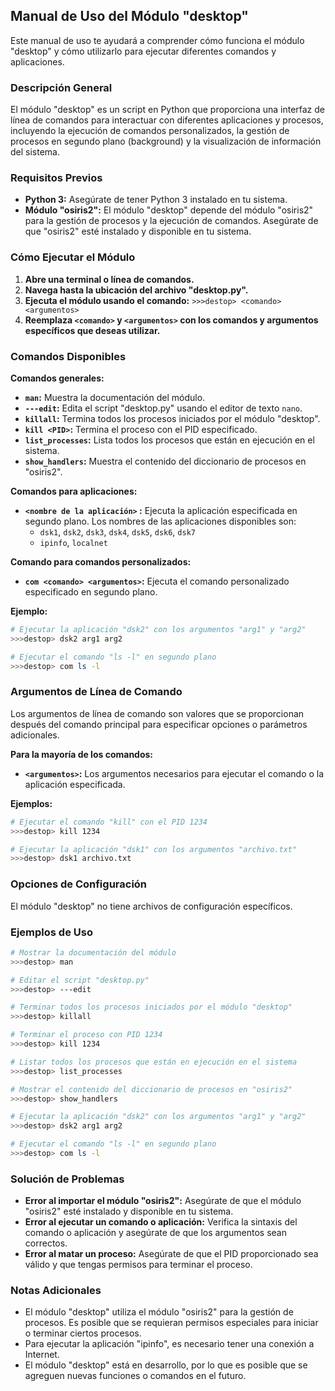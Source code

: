 
## Manual de Uso del Módulo "desktop"

Este manual de uso te ayudará a comprender cómo funciona el módulo "desktop" y cómo utilizarlo para ejecutar diferentes comandos y aplicaciones.

### Descripción General

El módulo "desktop" es un script en Python que proporciona una interfaz de línea de comandos para interactuar con diferentes aplicaciones y procesos, incluyendo la ejecución de comandos personalizados, la gestión de procesos en segundo plano (background) y la visualización de información del sistema. 

### Requisitos Previos

* **Python 3:** Asegúrate de tener Python 3 instalado en tu sistema.
* **Módulo "osiris2":** El módulo "desktop" depende del módulo "osiris2" para la gestión de procesos y la ejecución de comandos.  Asegúrate de que "osiris2" esté instalado y disponible en tu sistema.

### Cómo Ejecutar el Módulo

1. **Abre una terminal o línea de comandos.**
2. **Navega hasta la ubicación del archivo "desktop.py".**
3. **Ejecuta el módulo usando el comando:** `>>>destop> <comando> <argumentos>`
4. **Reemplaza `<comando>` y `<argumentos>` con los comandos y argumentos específicos que deseas utilizar.**

### Comandos Disponibles

**Comandos generales:**

* **`man`:** Muestra la documentación del módulo.
* **`---edit`:** Edita el script "desktop.py" usando el editor de texto `nano`.
* **`killall`:** Termina todos los procesos iniciados por el módulo "desktop".
* **`kill <PID>`:** Termina el proceso con el PID especificado.
* **`list_processes`:** Lista todos los procesos que están en ejecución en el sistema.
* **`show_handlers`:** Muestra el contenido del diccionario de procesos en "osiris2".

**Comandos para aplicaciones:**

* **`<nombre de la aplicación>` <argumentos>:** Ejecuta la aplicación especificada en segundo plano. Los nombres de las aplicaciones disponibles son:
    * `dsk1`, `dsk2`, `dsk3`, `dsk4`, `dsk5`, `dsk6`, `dsk7`
    * `ipinfo`, `localnet`

**Comando para comandos personalizados:**

* **`com <comando> <argumentos>`:** Ejecuta el comando personalizado especificado en segundo plano. 

**Ejemplo:**

```bash
# Ejecutar la aplicación "dsk2" con los argumentos "arg1" y "arg2"
>>>destop> dsk2 arg1 arg2

# Ejecutar el comando "ls -l" en segundo plano
>>>destop> com ls -l
```

### Argumentos de Línea de Comando

Los argumentos de línea de comando son valores que se proporcionan después del comando principal para especificar opciones o parámetros adicionales.

**Para la mayoría de los comandos:**

* **`<argumentos>`:** Los argumentos necesarios para ejecutar el comando o la aplicación especificada.

**Ejemplos:**

```bash
# Ejecutar el comando "kill" con el PID 1234
>>>destop> kill 1234

# Ejecutar la aplicación "dsk1" con los argumentos "archivo.txt"
>>>destop> dsk1 archivo.txt
```

### Opciones de Configuración

El módulo "desktop" no tiene archivos de configuración específicos.

### Ejemplos de Uso

```bash
# Mostrar la documentación del módulo
>>>destop> man

# Editar el script "desktop.py"
>>>destop> ---edit

# Terminar todos los procesos iniciados por el módulo "desktop"
>>>destop> killall

# Terminar el proceso con PID 1234
>>>destop> kill 1234

# Listar todos los procesos que están en ejecución en el sistema
>>>destop> list_processes

# Mostrar el contenido del diccionario de procesos en "osiris2"
>>>destop> show_handlers

# Ejecutar la aplicación "dsk2" con los argumentos "arg1" y "arg2"
>>>destop> dsk2 arg1 arg2

# Ejecutar el comando "ls -l" en segundo plano
>>>destop> com ls -l
```

### Solución de Problemas

* **Error al importar el módulo "osiris2":** Asegúrate de que el módulo "osiris2" esté instalado y disponible en tu sistema.
* **Error al ejecutar un comando o aplicación:** Verifica la sintaxis del comando o aplicación y asegúrate de que los argumentos sean correctos.
* **Error al matar un proceso:** Asegúrate de que el PID proporcionado sea válido y que tengas permisos para terminar el proceso. 

### Notas Adicionales

* El módulo "desktop" utiliza el módulo "osiris2" para la gestión de procesos. Es posible que se requieran permisos especiales para iniciar o terminar ciertos procesos.
* Para ejecutar la aplicación "ipinfo", es necesario tener una conexión a Internet.
* El módulo "desktop" está en desarrollo, por lo que es posible que se agreguen nuevas funciones o comandos en el futuro.

